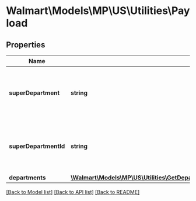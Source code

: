 # Walmart\Models\MP\US\Utilities\Payload

## Properties

Name | Type | Description | Notes
------------ | ------------- | ------------- | -------------
**superDepartment** | **string** | The super-department name for which the department have to be fetched | [optional]
**superDepartmentId** | **string** | The super-department id for which the department have to be fetched | [optional]
**departments** | [**\Walmart\Models\MP\US\Utilities\GetDepartmentList200ResponsePayloadInnerDepartmentsInner[]**](GetDepartmentList200ResponsePayloadInnerDepartmentsInner.md) |  | [optional]


[[Back to Model list]](./) [[Back to API list]](../../../../../README.md#supported-apis) [[Back to README]](../../../../../README.md)
